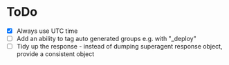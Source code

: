 # ToDo

-   [x] Always use UTC time
-   [ ] Add an ability to tag auto generated groups e.g. with "\_deploy"
-   [ ] Tidy up the response - instead of dumping superagent response object, provide a consistent object
